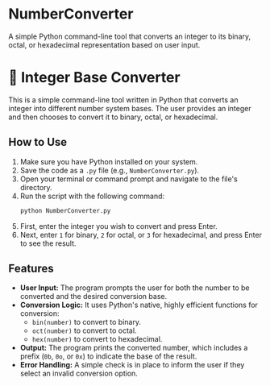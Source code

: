 # NumberConverter
A simple Python command-line tool that converts an integer to its binary, octal, or hexadecimal representation based on user input.

# 🔢 Integer Base Converter

This is a simple command-line tool written in Python that converts an integer into different number system bases. The user provides an integer and then chooses to convert it to binary, octal, or hexadecimal.

## How to Use

1.  Make sure you have Python installed on your system.
2.  Save the code as a `.py` file (e.g., `NumberConverter.py`).
3.  Open your terminal or command prompt and navigate to the file's directory.
4.  Run the script with the following command:
    ```sh
    python NumberConverter.py
    ```
5.  First, enter the integer you wish to convert and press Enter.
6.  Next, enter `1` for binary, `2` for octal, or `3` for hexadecimal, and press Enter to see the result.

## Features

* **User Input:** The program prompts the user for both the number to be converted and the desired conversion base.
* **Conversion Logic:** It uses Python's native, highly efficient functions for conversion:
    * `bin(number)` to convert to binary.
    * `oct(number)` to convert to octal.
    * `hex(number)` to convert to hexadecimal.
* **Output:** The program prints the converted number, which includes a prefix (`0b`, `0o`, or `0x`) to indicate the base of the result.
* **Error Handling:** A simple check is in place to inform the user if they select an invalid conversion option.
